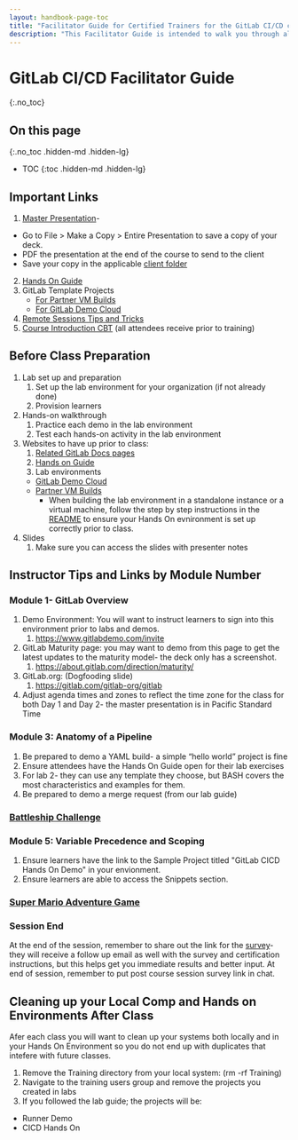 ```yaml
---
layout: handbook-page-toc
title: "Facilitator Guide for Certified Trainers for the GitLab CI/CD course"
description: "This Facilitator Guide is intended to walk you through all important links, preparation items, and after class items for our GitLab CI/CD course."
---
```

# GitLab CI/CD Facilitator Guide 
{:.no_toc}

## On this page
{:.no_toc .hidden-md .hidden-lg}

- TOC
{:toc .hidden-md .hidden-lg}

## Important Links

1. [Master Presentation](https://docs.google.com/presentation/d/1Eb7m7cGFrmMDfaHF3TRWLqhgSxZpYxl0RzA8DHWIcDU/edit?usp=sharing)-
  - Go to File > Make a Copy > Entire Presentation to save a copy of your deck.
  - PDF the presentation at the end of the course to send to the client
  - Save  your copy in the applicable [client folder](https://drive.google.com/drive/u/0/folders/1ozPKiAlUzbKwpkscaYVTp9PVoi9hWm4U)
2. [Hands On Guide](https://about.gitlab.com/handbook/customer-success/professional-services-engineering/education-services/gitlabcicdhandson.html)
3. GitLab Template Projects
   - [For Partner VM Builds](https://gitlab.com/gitlab-com/customer-success/professional-services-group/partner-training-template-projects/gitlab-cicd-hands-on-demo)
   - [For GitLab Demo Cloud](https://gitlab-core.us.gitlabdemo.cloud/training-sample-projects/ps-classes/gitlab-ci-cd-training)
4. [Remote Sessions Tips and Tricks](https://about.gitlab.com/handbook/customer-success/professional-services-engineering/remote-training-tips/)
5. [Course Introduction CBT](https://gitlabtrainingcontent.s3-us-west-2.amazonaws.com/GitLab+Course+Introduction-+GitLab+CICD+-+Storyline+output/story.html) (all attendees receive prior to training)


## Before Class Preparation

1. Lab set up and preparation
   1. Set up the lab environment for your organization (if not already done)
   2. Provision learners
2. Hands-on walkthrough
   1. Practice each demo in the lab environment
   2. Test each hands-on activity in the lab environment
3. Websites to have up prior to class:
    1. [Related GitLab Docs pages](https://docs.gitlab.com/ee/gitlab-basics/)
    2. [Hands on Guide](https://about.gitlab.com/handbook/customer-success/professional-services-engineering/education-services/gitlabcicdhandson.html)
    3. Lab environments
      - [GitLab Demo Cloud](https://gitlab-core.us.gitlabdemo.cloud/training-sample-projects/ps-classes/gitlab-ci-cd-training)
      - [Partner VM Builds](https://gitlab.com/gitlab-com/customer-success/professional-services-group/partner-training-template-projects/gitlab-cicd-hands-on-demo)
         - When building the lab environment in a standalone instance or a virtual machine, follow the step by step instructions in the [README](https://gitlab.com/gitlab-com/customer-success/professional-services-group/partner-training-template-projects/gitlab-cicd-hands-on-demo/-/blob/master/README.md) to ensure your Hands On evnironment is set up correctly prior to class.
4. Slides
    1. Make sure you can access the slides with presenter notes

## Instructor Tips and Links by Module Number 

### Module 1- GitLab Overview
1. Demo Environment: You will want to instruct learners to sign into this environment prior to labs and demos.
   1. https://www.gitlabdemo.com/invite
1. GitLab Maturity page: you may want to demo from this page to get the latest updates to the maturity model- the deck only has a screenshot.
   1. <https://about.gitlab.com/direction/maturity/>
1. GitLab.org: (Dogfooding slide)
   1. <https://gitlab.com/gitlab-org/gitlab>
1. Adjust agenda times and zones to reflect the time zone for the class for both Day 1 and Day 2- the master presentation is in Pacific Standard Time

### Module 3: Anatomy of a Pipeline

1. Be prepared to demo a YAML build- a simple “hello world” project is fine
1. Ensure attendees have the Hands On Guide open for their lab exercises
1. For lab 2- they can use any template they choose, but BASH covers the most characteristics and examples for them.
1. Be prepared to demo a merge request (from our lab guide)

### [Battleship Challenge](https://gitlabtrainingcontent.s3-us-west-2.amazonaws.com/Battleship+CICD+Challenge+-+Storyline+output/story.html)

### Module 5: Variable Precedence and Scoping

1. Ensure learners have the link to the Sample Project titled "GitLab CICD Hands On Demo" in your envionment.
1. Ensure learners are able to access the Snippets section. 

### [Super Mario Adventure Game](https://gitlabtrainingcontent.s3-us-west-2.amazonaws.com/Super+Mario+Adventure+-+Storyline+output/story.html)

### Session End

At the end of the session, remember to share out the link for the [survey](https://forms.gle/sKcsKSqV1aeXkYyF7)- they will receive a follow up email as well with the survey and certification instructions, but this helps get you immediate results and better input. At end of session, remember to put post course session survey link in chat.


## Cleaning up your Local Comp and Hands on Environments After Class

Afer each class you will want to clean up your systems both locally and in your Hands On Environment so you do not end up with duplicates that intefere with future classes.

1. Remove the Training directory from your local system:  (rm -rf Training)
1. Navigate to the training users group and remove the projects you created in labs
1. If you followed the lab guide; the projects will be:
- Runner Demo
- CICD Hands On
